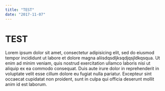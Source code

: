 ```yaml
---
title: "TEST"
date: "2017-11-07"
---
```



# TEST

Lorem ipsum dolor sit amet, consectetur adipisicing elit, sed do eiusmod tempor incididunt ut labore et dolore magna aliisdqsdljksqdjqsjldkqsqua. Ut enim ad minim veniam, quis nostrud exercitation ullamco laboris nisi ut aliquip ex ea commodo consequat. Duis aute irure dolor in reprehenderit in voluptate velit esse cillum dolore eu fugiat nulla pariatur. Excepteur sint occaecat cupidatat non proident, sunt in culpa qui officia deserunt mollit anim id est laborum.
